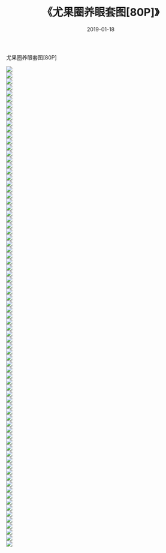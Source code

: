 ﻿---
layout: post
title:  《尤果圈养眼套图[80P]》
date:   2019-01-18
img: http://pic.660000.xyz/1:/性感/2019/尤果圈养眼套图[80P]/000.jpg
categories: [美女, 清纯, 唯美]
---

尤果圈养眼套图[80P]

  ![](http://pic.660000.xyz/1:/性感/2019/尤果圈养眼套图[80P]/001.jpg) <br> ![](http://pic.660000.xyz/1:/性感/2019/尤果圈养眼套图[80P]/002.jpg) <br> ![](http://pic.660000.xyz/1:/性感/2019/尤果圈养眼套图[80P]/003.jpg) <br> ![](http://pic.660000.xyz/1:/性感/2019/尤果圈养眼套图[80P]/004.jpg) <br> ![](http://pic.660000.xyz/1:/性感/2019/尤果圈养眼套图[80P]/005.jpg) <br> ![](http://pic.660000.xyz/1:/性感/2019/尤果圈养眼套图[80P]/006.jpg) <br> ![](http://pic.660000.xyz/1:/性感/2019/尤果圈养眼套图[80P]/007.jpg) <br> ![](http://pic.660000.xyz/1:/性感/2019/尤果圈养眼套图[80P]/008.jpg) <br> ![](http://pic.660000.xyz/1:/性感/2019/尤果圈养眼套图[80P]/009.jpg) <br> ![](http://pic.660000.xyz/1:/性感/2019/尤果圈养眼套图[80P]/010.jpg) <br> ![](http://pic.660000.xyz/1:/性感/2019/尤果圈养眼套图[80P]/011.jpg) <br> ![](http://pic.660000.xyz/1:/性感/2019/尤果圈养眼套图[80P]/012.jpg) <br> ![](http://pic.660000.xyz/1:/性感/2019/尤果圈养眼套图[80P]/013.jpg) <br> ![](http://pic.660000.xyz/1:/性感/2019/尤果圈养眼套图[80P]/014.jpg) <br> ![](http://pic.660000.xyz/1:/性感/2019/尤果圈养眼套图[80P]/015.jpg) <br> ![](http://pic.660000.xyz/1:/性感/2019/尤果圈养眼套图[80P]/016.jpg) <br> ![](http://pic.660000.xyz/1:/性感/2019/尤果圈养眼套图[80P]/017.jpg) <br> ![](http://pic.660000.xyz/1:/性感/2019/尤果圈养眼套图[80P]/018.jpg) <br> ![](http://pic.660000.xyz/1:/性感/2019/尤果圈养眼套图[80P]/019.jpg) <br> ![](http://pic.660000.xyz/1:/性感/2019/尤果圈养眼套图[80P]/020.jpg) <br> ![](http://pic.660000.xyz/1:/性感/2019/尤果圈养眼套图[80P]/021.jpg) <br> ![](http://pic.660000.xyz/1:/性感/2019/尤果圈养眼套图[80P]/022.jpg) <br> ![](http://pic.660000.xyz/1:/性感/2019/尤果圈养眼套图[80P]/023.jpg) <br> ![](http://pic.660000.xyz/1:/性感/2019/尤果圈养眼套图[80P]/024.jpg) <br> ![](http://pic.660000.xyz/1:/性感/2019/尤果圈养眼套图[80P]/025.jpg) <br> ![](http://pic.660000.xyz/1:/性感/2019/尤果圈养眼套图[80P]/026.jpg) <br> ![](http://pic.660000.xyz/1:/性感/2019/尤果圈养眼套图[80P]/027.jpg) <br> ![](http://pic.660000.xyz/1:/性感/2019/尤果圈养眼套图[80P]/028.jpg) <br> ![](http://pic.660000.xyz/1:/性感/2019/尤果圈养眼套图[80P]/029.jpg) <br> ![](http://pic.660000.xyz/1:/性感/2019/尤果圈养眼套图[80P]/030.jpg) <br> ![](http://pic.660000.xyz/1:/性感/2019/尤果圈养眼套图[80P]/031.jpg) <br> ![](http://pic.660000.xyz/1:/性感/2019/尤果圈养眼套图[80P]/032.jpg) <br> ![](http://pic.660000.xyz/1:/性感/2019/尤果圈养眼套图[80P]/033.jpg) <br> ![](http://pic.660000.xyz/1:/性感/2019/尤果圈养眼套图[80P]/034.jpg) <br> ![](http://pic.660000.xyz/1:/性感/2019/尤果圈养眼套图[80P]/035.jpg) <br> ![](http://pic.660000.xyz/1:/性感/2019/尤果圈养眼套图[80P]/036.jpg) <br> ![](http://pic.660000.xyz/1:/性感/2019/尤果圈养眼套图[80P]/037.jpg) <br> ![](http://pic.660000.xyz/1:/性感/2019/尤果圈养眼套图[80P]/038.jpg) <br> ![](http://pic.660000.xyz/1:/性感/2019/尤果圈养眼套图[80P]/039.jpg) <br> ![](http://pic.660000.xyz/1:/性感/2019/尤果圈养眼套图[80P]/040.jpg) <br> ![](http://pic.660000.xyz/1:/性感/2019/尤果圈养眼套图[80P]/041.jpg) <br> ![](http://pic.660000.xyz/1:/性感/2019/尤果圈养眼套图[80P]/042.jpg) <br> ![](http://pic.660000.xyz/1:/性感/2019/尤果圈养眼套图[80P]/043.jpg) <br> ![](http://pic.660000.xyz/1:/性感/2019/尤果圈养眼套图[80P]/044.jpg) <br> ![](http://pic.660000.xyz/1:/性感/2019/尤果圈养眼套图[80P]/045.jpg) <br> ![](http://pic.660000.xyz/1:/性感/2019/尤果圈养眼套图[80P]/046.jpg) <br> ![](http://pic.660000.xyz/1:/性感/2019/尤果圈养眼套图[80P]/047.jpg) <br> ![](http://pic.660000.xyz/1:/性感/2019/尤果圈养眼套图[80P]/048.jpg) <br> ![](http://pic.660000.xyz/1:/性感/2019/尤果圈养眼套图[80P]/049.jpg) <br> ![](http://pic.660000.xyz/1:/性感/2019/尤果圈养眼套图[80P]/050.jpg) <br> ![](http://pic.660000.xyz/1:/性感/2019/尤果圈养眼套图[80P]/051.jpg) <br> ![](http://pic.660000.xyz/1:/性感/2019/尤果圈养眼套图[80P]/052.jpg) <br> ![](http://pic.660000.xyz/1:/性感/2019/尤果圈养眼套图[80P]/053.jpg) <br> ![](http://pic.660000.xyz/1:/性感/2019/尤果圈养眼套图[80P]/054.jpg) <br> ![](http://pic.660000.xyz/1:/性感/2019/尤果圈养眼套图[80P]/055.jpg) <br> ![](http://pic.660000.xyz/1:/性感/2019/尤果圈养眼套图[80P]/056.jpg) <br> ![](http://pic.660000.xyz/1:/性感/2019/尤果圈养眼套图[80P]/057.jpg) <br> ![](http://pic.660000.xyz/1:/性感/2019/尤果圈养眼套图[80P]/058.jpg) <br> ![](http://pic.660000.xyz/1:/性感/2019/尤果圈养眼套图[80P]/059.jpg) <br> ![](http://pic.660000.xyz/1:/性感/2019/尤果圈养眼套图[80P]/060.jpg) <br> ![](http://pic.660000.xyz/1:/性感/2019/尤果圈养眼套图[80P]/061.jpg) <br> ![](http://pic.660000.xyz/1:/性感/2019/尤果圈养眼套图[80P]/062.jpg) <br> ![](http://pic.660000.xyz/1:/性感/2019/尤果圈养眼套图[80P]/063.jpg) <br> ![](http://pic.660000.xyz/1:/性感/2019/尤果圈养眼套图[80P]/064.jpg) <br> ![](http://pic.660000.xyz/1:/性感/2019/尤果圈养眼套图[80P]/065.jpg) <br> ![](http://pic.660000.xyz/1:/性感/2019/尤果圈养眼套图[80P]/066.jpg) <br> ![](http://pic.660000.xyz/1:/性感/2019/尤果圈养眼套图[80P]/067.jpg) <br> ![](http://pic.660000.xyz/1:/性感/2019/尤果圈养眼套图[80P]/068.jpg) <br> ![](http://pic.660000.xyz/1:/性感/2019/尤果圈养眼套图[80P]/069.jpg) <br> ![](http://pic.660000.xyz/1:/性感/2019/尤果圈养眼套图[80P]/070.jpg) <br> ![](http://pic.660000.xyz/1:/性感/2019/尤果圈养眼套图[80P]/071.jpg) <br> ![](http://pic.660000.xyz/1:/性感/2019/尤果圈养眼套图[80P]/072.jpg) <br> ![](http://pic.660000.xyz/1:/性感/2019/尤果圈养眼套图[80P]/073.jpg) <br> ![](http://pic.660000.xyz/1:/性感/2019/尤果圈养眼套图[80P]/074.jpg) <br> ![](http://pic.660000.xyz/1:/性感/2019/尤果圈养眼套图[80P]/075.jpg) <br> ![](http://pic.660000.xyz/1:/性感/2019/尤果圈养眼套图[80P]/076.jpg) <br> ![](http://pic.660000.xyz/1:/性感/2019/尤果圈养眼套图[80P]/077.jpg) <br> ![](http://pic.660000.xyz/1:/性感/2019/尤果圈养眼套图[80P]/078.jpg) <br> ![](http://pic.660000.xyz/1:/性感/2019/尤果圈养眼套图[80P]/079.jpg) <br> ![](http://pic.660000.xyz/1:/性感/2019/尤果圈养眼套图[80P]/080.jpg) <br>